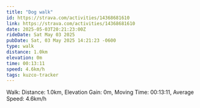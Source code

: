 ```yaml
---
title: "Dog walk"
id: https://strava.com/activities/14368681610
link: https://strava.com/activities/14368681610
date: 2025-05-03T20:21:23:00Z
rideDate: Sat May 03 2025
pubDate: Sat, 03 May 2025 14:21:23 -0600
type: walk
distance: 1.0km
elevation: 0m
time: 00:13:11
speed: 4.6km/h
tags: kuzco-tracker
---
```

Walk: Distance: 1.0km, Elevation Gain: 0m, Moving Time: 00:13:11, Average Speed: 4.6km/h